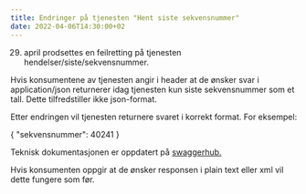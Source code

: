 ```yaml
---
title: Endringer på tjenesten "Hent siste sekvensnummer"
date: 2022-04-06T14:30:00+02
---
```


29. april prodsettes en feilretting på tjenesten hendelser/siste/sekvensnummer. 

Hvis konsumentene av tjenesten angir i header at de ønsker svar i application/json returnerer idag tjenesten kun siste sekvensnummer som et tall. Dette tilfredstiller ikke json-format. 

Etter endringen vil tjenesten returnere svaret i korrekt format. For eksempel: 

{
  "sekvensnummer": 40241
}

Teknisk dokumentasjonen er oppdatert på [swaggerhub.](https://app.swaggerhub.com/home?owner=Skatteetaten_FREG) 

Hvis konsumenten oppgir at de ønsker responsen i plain text eller xml vil dette fungere som før. 
